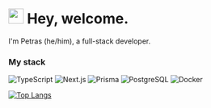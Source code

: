 <h1><img src="https://emojis.slackmojis.com/emojis/images/1536351075/4594/blob-wave.gif?1536351075" width="30"/> Hey, welcome.</h1>


<p>I'm Petras (he/him), a full-stack developer.</p>

<h3>My stack</h3>
<p>
<img alt="TypeScript" src="https://img.shields.io/badge/-TypeScript-222222?style=flat-square&logo=typescript&logoColor=#3178C6" />
  <img alt="Next.js" src="https://img.shields.io/badge/-Next.js-222222?style=flat-square&logo=nextdotjs&logoColor=#000000" />
  <img alt="Prisma" src="https://img.shields.io/badge/-Prisma-222222?style=flat-square&logo=prisma&logoColor=#2D3748" />
  <img alt="PostgreSQL" src="https://img.shields.io/badge/-PostgreSQL-222222?style=flat-square&logo=postgresql&logoColor=#4169E1" />
  <img alt="Docker" src="https://img.shields.io/badge/-Docker-222222?style=flat-square&logo=docker&logoColor=#2496ED" />
</p>

[![Top Langs](https://github-readme-stats.vercel.app/api/top-langs/?username=petvi&layout=compact&theme=dark)](https://github.com/anuraghazra/github-readme-stats)
